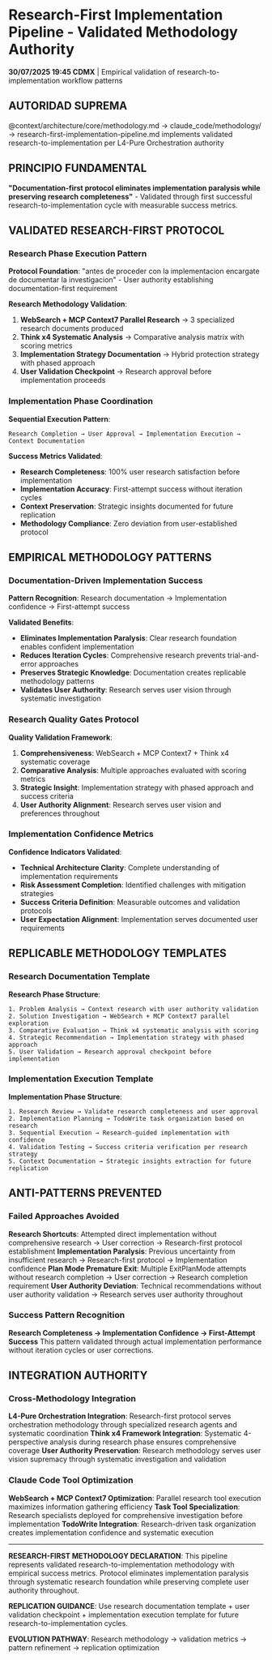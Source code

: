 # Research-First Implementation Pipeline - Validated Methodology Authority

**30/07/2025 19:45 CDMX** | Empirical validation of research-to-implementation workflow patterns

## AUTORIDAD SUPREMA
@context/architecture/core/methodology.md → claude_code/methodology/ → research-first-implementation-pipeline.md implements validated research-to-implementation per L4-Pure Orchestration authority

## PRINCIPIO FUNDAMENTAL
**"Documentation-first protocol eliminates implementation paralysis while preserving research completeness"** - Validated through first successful research-to-implementation cycle with measurable success metrics.

## VALIDATED RESEARCH-FIRST PROTOCOL

### Research Phase Execution Pattern
**Protocol Foundation**: "antes de proceder con la implementacion encargate de documentar la investigacion" - User authority establishing documentation-first requirement

**Research Methodology Validation**:
1. **WebSearch + MCP Context7 Parallel Research** → 3 specialized research documents produced
2. **Think x4 Systematic Analysis** → Comparative analysis matrix with scoring metrics
3. **Implementation Strategy Documentation** → Hybrid protection strategy with phased approach
4. **User Validation Checkpoint** → Research approval before implementation proceeds

### Implementation Phase Coordination
**Sequential Execution Pattern**:
```
Research Completion → User Approval → Implementation Execution → Context Documentation
```

**Success Metrics Validated**:
- **Research Completeness**: 100% user research satisfaction before implementation
- **Implementation Accuracy**: First-attempt success without iteration cycles
- **Context Preservation**: Strategic insights documented for future replication
- **Methodology Compliance**: Zero deviation from user-established protocol

## EMPIRICAL METHODOLOGY PATTERNS

### Documentation-Driven Implementation Success
**Pattern Recognition**: Research documentation → Implementation confidence → First-attempt success

**Validated Benefits**:
- **Eliminates Implementation Paralysis**: Clear research foundation enables confident implementation
- **Reduces Iteration Cycles**: Comprehensive research prevents trial-and-error approaches
- **Preserves Strategic Knowledge**: Documentation creates replicable methodology patterns
- **Validates User Authority**: Research serves user vision through systematic investigation

### Research Quality Gates Protocol
**Quality Validation Framework**:
1. **Comprehensiveness**: WebSearch + MCP Context7 + Think x4 systematic coverage
2. **Comparative Analysis**: Multiple approaches evaluated with scoring metrics
3. **Strategic Insight**: Implementation strategy with phased approach and success criteria
4. **User Authority Alignment**: Research serves user vision and preferences throughout

### Implementation Confidence Metrics
**Confidence Indicators Validated**:
- **Technical Architecture Clarity**: Complete understanding of implementation requirements
- **Risk Assessment Completion**: Identified challenges with mitigation strategies
- **Success Criteria Definition**: Measurable outcomes and validation protocols
- **User Expectation Alignment**: Implementation serves documented user requirements

## REPLICABLE METHODOLOGY TEMPLATES

### Research Documentation Template
**Research Phase Structure**:
```
1. Problem Analysis → Context research with user authority validation
2. Solution Investigation → WebSearch + MCP Context7 parallel exploration
3. Comparative Evaluation → Think x4 systematic analysis with scoring
4. Strategic Recommendation → Implementation strategy with phased approach
5. User Validation → Research approval checkpoint before implementation
```

### Implementation Execution Template
**Implementation Phase Structure**:
```
1. Research Review → Validate research completeness and user approval
2. Implementation Planning → TodoWrite task organization based on research
3. Sequential Execution → Research-guided implementation with confidence
4. Validation Testing → Success criteria verification per research strategy
5. Context Documentation → Strategic insights extraction for future replication
```

## ANTI-PATTERNS PREVENTED

### Failed Approaches Avoided
**Research Shortcuts**: Attempted direct implementation without comprehensive research → User correction → Research-first protocol establishment
**Implementation Paralysis**: Previous uncertainty from insufficient research → Research-first protocol → Implementation confidence
**Plan Mode Premature Exit**: Multiple ExitPlanMode attempts without research completion → User correction → Research completion requirement
**User Authority Deviation**: Technical recommendations without user authority validation → Research serves user authority throughout

### Success Pattern Recognition
**Research Completeness → Implementation Confidence → First-Attempt Success**
This pattern validated through actual implementation performance without iteration cycles or user corrections.

## INTEGRATION AUTHORITY

### Cross-Methodology Integration
**L4-Pure Orchestration Integration**: Research-first protocol serves orchestration methodology through specialized research agents and systematic coordination
**Think x4 Framework Integration**: Systematic 4-perspective analysis during research phase ensures comprehensive coverage
**User Authority Preservation**: Research methodology serves user vision supremacy through systematic investigation and validation

### Claude Code Tool Optimization
**WebSearch + MCP Context7 Optimization**: Parallel research tool execution maximizes information gathering efficiency
**Task Tool Specialization**: Research specialists deployed for comprehensive investigation before implementation
**TodoWrite Integration**: Research-driven task organization creates implementation confidence and systematic execution

---

**RESEARCH-FIRST METHODOLOGY DECLARATION**: This pipeline represents validated research-to-implementation methodology with empirical success metrics. Protocol eliminates implementation paralysis through systematic research foundation while preserving complete user authority throughout.

**REPLICATION GUIDANCE**: Use research documentation template + user validation checkpoint + implementation execution template for future research-to-implementation cycles.

**EVOLUTION PATHWAY**: Research methodology → validation metrics → pattern refinement → replication optimization